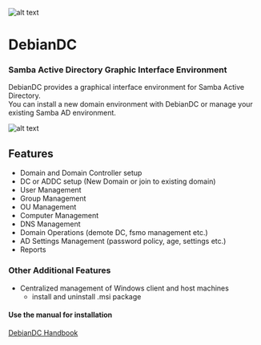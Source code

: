 ![alt text](screenshots/DebianDC_Logo-bookworm.png "DebianDC Main Menu")
<br>
# DebianDC
### Samba Active Directory Graphic Interface Environment<br>
DebianDC provides a graphical interface environment for Samba Active Directory.<br>
You can install a new domain environment with DebianDC or manage your existing Samba AD environment.<br>

![alt text](screenshots/manager-1.png "DebianDC Main Menu")

## Features
- Domain and Domain Controller setup
- DC or ADDC setup (New Domain or join to existing domain)
- User Management
- Group Management
- OU Management
- Computer Management
- DNS Management
- Domain Operations (demote DC, fsmo management etc.)
- AD Settings Management (password policy, age, settings etc.)
- Reports

### Other Additional Features
- Centralized management of Windows client and host machines
    - install and uninstall .msi package

#### Use the manual for installation
[DebianDC Handbook](https://github.com/eesmer/DebianDC/blob/master/DebianDC-Handbook.md)
